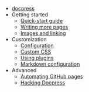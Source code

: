 * [docpress](../README.md)
* Getting started
  * [Quick-start guide](getting-started/quickstart.md)
  * [Writing more pages](getting-started/more-pages.md)
  * [Images and linking](getting-started/images-and-linking.md)
* Customization
  * [Configuration](customization/config.md)
  * [Custom CSS](customization/custom-css.md)
  * [Using plugins](customization/plugins.md)
  * [Markdown configuration](customization/markdown.md)
* Advanced
  * [Automating GitHub pages](advanced/gh-pages.md)
  * [Hacking Docpress](advanced/hacking.md)
